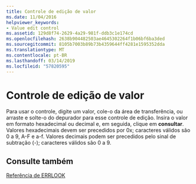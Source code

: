 ```yaml
---
title: Controle de edição de valor
ms.date: 11/04/2016
helpviewer_keywords:
- Value edit control
ms.assetid: 129d8f74-2629-4a29-981f-ddb3c1e174cd
ms.openlocfilehash: 2638b904482503ae4645302264f1b06bf6ba3ded
ms.sourcegitcommit: 8105b7003b89b73b4359644ff4281e1595352dda
ms.translationtype: MT
ms.contentlocale: pt-BR
ms.lasthandoff: 03/14/2019
ms.locfileid: "57820595"
---
```

# <a name="value-edit-control"></a>Controle de edição de valor

Para usar o controle, digite um valor, cole-o da área de transferência, ou arraste e solte-o do depurador para esse controle de edição. Insira o valor em formato hexadecimal ou decimal e, em seguida, clique em **consultar**. Valores hexadecimais devem ser precedidos por 0x; caracteres válidos são 0 a 9, A-F e a-f. Valores decimais podem ser precedidos pelo sinal de subtração (-); caracteres válidos são 0 a 9.

## <a name="see-also"></a>Consulte também

[Referência de ERRLOOK](errlook-reference.md)

